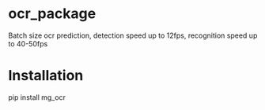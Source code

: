 # ocr_package
Batch size ocr prediction, detection speed up to 12fps, recognition speed up to 40-50fps

# Installation
pip install mg_ocr
